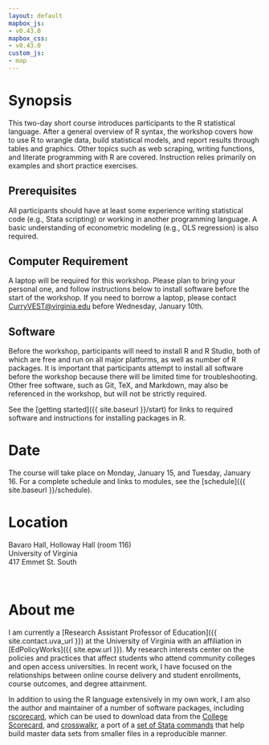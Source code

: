 ```yaml
---
layout: default
mapbox_js:
- v0.43.0
mapbox_css:
- v0.43.0
custom_js:
- map
---
```


# Synopsis

This two-day short course introduces participants to the R statistical
language. After a general overview of R syntax, the workshop covers
how to use R to wrangle data, build statistical models, and report
results through tables and graphics. Other topics such as web
scraping, writing functions, and literate programming with R are
covered. Instruction relies primarily on examples and short practice
exercises.

## Prerequisites 

All participants should have at least some experience writing
statistical code (e.g., Stata scripting) or working in another
programming language. A basic understanding of econometric modeling
(e.g., OLS regression) is also required.

## Computer Requirement 

A laptop will be required for this workshop. Please plan to bring your
personal one, and follow instructions below to install software before
the start of the workshop. If you need to borrow a laptop, please
contact [CurryVEST@virginia.edu](mailto:CurryVEST@virginia.edu) before
Wednesday, January 10th.

## Software 

Before the workshop, participants will need to install R and R Studio,
both of which are free and run on all major platforms, as well as
number of R packages. It is important that participants
attempt to install all software before the workshop because there will
be limited time for troubleshooting. Other free software, such as Git,
TeX, and Markdown, may also be referenced in the workshop, but will
not be strictly required. 

See the [getting started]({{ site.baseurl
}}/start) for links to required software and instructions for
installing packages in R.


# Date

The course will take place on Monday, January 15, and Tuesday,
January 16. For a complete schedule and links to modules, see the
[schedule]({{ site.baseurl }}/schedule).

# Location

Bavaro Hall, Holloway Hall (room 116)  
University of Virginia  
417 Emmet St. South

<div id='mapwrap'>
	<div id='map'></div>
</div>
<br>
  
# About me

I am currently a [Research Assistant Professor of
Education]({{ site.contact.uva_url }}) at the
University of Virginia with an affiliation in
[EdPolicyWorks]({{ site.epw.url }}). My
research interests center on the policies and practices that affect
students who attend community colleges and open access
universities. In recent work, I have focused on the relationships
between online course delivery and student enrollments, course
outcomes, and degree attainment.

In addition to using the R language extensively in my own work, I am
also the author and maintainer of a number of software packages,
including [rscorecard](https://www.btskinner.me/rscorecard/), which
can be used to download data from the [College
Scorecard](https://collegescorecard.ed.gov), and
[crosswalkr](https://www.btskinner.me/crosswalkr/), a port of a [set
of Stata commands](https://github.com/slhudson/rename-and-encode) that
help build master data sets from smaller files in a reproducible manner.
